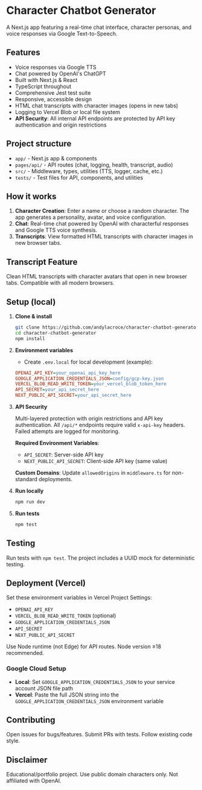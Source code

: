 # Character Chatbot Generator

A Next.js app featuring a real-time chat interface, character personas, and voice responses via Google Text-to-Speech.

## Features

- Voice responses via Google TTS
- Chat powered by OpenAI's ChatGPT
- Built with Next.js & React
- TypeScript throughout
- Comprehensive Jest test suite
- Responsive, accessible design
- HTML chat transcripts with character images (opens in new tabs)
- Logging to Vercel Blob or local file system
- **API Security**: All internal API endpoints are protected by API key authentication and origin restrictions

## Project structure

- `app/` - Next.js app & components
- `pages/api/` - API routes (chat, logging, health, transcript, audio)
- `src/` - Middleware, types, utilities (TTS, logger, cache, etc.)
- `tests/` - Test files for API, components, and utilities

## How it works

1. **Character Creation**: Enter a name or choose a random character. The app generates a personality, avatar, and voice configuration.
2. **Chat**: Real-time chat powered by OpenAI with characterful responses and Google TTS voice synthesis.
3. **Transcripts**: View formatted HTML transcripts with character images in new browser tabs.

## Transcript Feature

Clean HTML transcripts with character avatars that open in new browser tabs. Compatible with all modern browsers.

## Setup (local)

1. **Clone & install**
   ```bash
   git clone https://github.com/andylacroce/character-chatbot-generator.git
   cd character-chatbot-generator
   npm install
   ```

2. **Environment variables**

   - Create `.env.local` for local development (example):

   ```ini
   OPENAI_API_KEY=your_openai_api_key_here
   GOOGLE_APPLICATION_CREDENTIALS_JSON=config/gcp-key.json
   VERCEL_BLOB_READ_WRITE_TOKEN=your_vercel_blob_token_here
   API_SECRET=your_api_secret_here
   NEXT_PUBLIC_API_SECRET=your_api_secret_here
   ```

3. **API Security**

   Multi-layered protection with origin restrictions and API key authentication. All `/api/*` endpoints require valid `x-api-key` headers. Failed attempts are logged for monitoring.

   **Required Environment Variables**:
   - `API_SECRET`: Server-side API key
   - `NEXT_PUBLIC_API_SECRET`: Client-side API key (same value)

   **Custom Domains**: Update `allowedOrigins` in `middleware.ts` for non-standard deployments.

4. **Run locally**

   ```bash
   npm run dev
   ```

5. **Run tests**

   ```bash
   npm test
   ```

## Testing

Run tests with `npm test`. The project includes a UUID mock for deterministic testing.

## Deployment (Vercel)

Set these environment variables in Vercel Project Settings:
- `OPENAI_API_KEY`
- `VERCEL_BLOB_READ_WRITE_TOKEN` (optional)
- `GOOGLE_APPLICATION_CREDENTIALS_JSON`
- `API_SECRET`
- `NEXT_PUBLIC_API_SECRET`

Use Node runtime (not Edge) for API routes. Node version ≥18 recommended.

### Google Cloud Setup

- **Local**: Set `GOOGLE_APPLICATION_CREDENTIALS_JSON` to your service account JSON file path
- **Vercel**: Paste the full JSON string into the `GOOGLE_APPLICATION_CREDENTIALS_JSON` environment variable

## Contributing

Open issues for bugs/features. Submit PRs with tests. Follow existing code style.

## Disclaimer

Educational/portfolio project. Use public domain characters only. Not affiliated with OpenAI.
